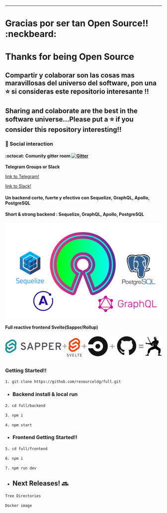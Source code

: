 
------------

# Gracias por ser tan Open Source!!  :neckbeard: 
# Thanks for being Open Source


## Compartir y colaborar son las cosas mas maravillosas del universo del software, pon una :star: si consideras este repositorio interesante !!
## Sharing and colaborate are the best in the software universe...Please put a :star: if you consider this repository interesting!!

###  :busts_in_silhouette:  Social interaction 

#### :octocat: Comunity gitter room  [![Gitter](https://badges.gitter.im/resourceldg/full.svg)](https://gitter.im/resourceldg/full?utm_source=badge&utm_medium=badge&utm_campaign=pr-badge)

**Telegram Groups or Slack**

 

 [link to Telegram!](https://t.me/joinchat/O8TIUByKHkYnpRRsIYj8OA)
 
 [link to Slack!](https://join.slack.com/t/resourceldg/shared_invite/zt-fxvzg4dt-X_7mGIznpef9j7Zatyzarw)

#### Un backend corto, fuerte y efectivo con Sequelize, GraphQL, Apollo, PostgreSQL

#### Short & strong backend : Sequelize, GraphQL, Apollo, PostgreSQL

![image alt ><](backend1.png)


#### Full reactive frontend Svelte(Sapper/Rollup)

![image alt ><](frontendlogo.png)

### Getting Started!!

`1. git clone https://github.com/resourceldg/full.git`

 - ### Backend install & local run

`2. cd full/backend`

`3. npm i` 

`4. npm start`

 - ### Frontend Getting Started!!

`5. cd full/frontend`

`6. npm i` 

`7. npm run dev`

- ## Next Releases! :soon:

`Tree Directories`

`Docker image`


